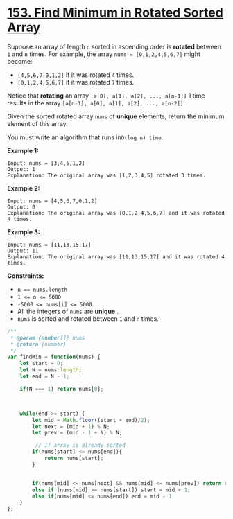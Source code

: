 # [153. Find Minimum in Rotated Sorted Array](https://leetcode.com/problems/find-minimum-in-rotated-sorted-array/description/)

Suppose an array of length `n` sorted in ascending order is **rotated**  between `1` and `n` times. For example, the array `nums = [0,1,2,4,5,6,7]` might become:

- `[4,5,6,7,0,1,2]` if it was rotated `4` times.
- `[0,1,2,4,5,6,7]` if it was rotated `7` times.

Notice that **rotating**  an array `[a[0], a[1], a[2], ..., a[n-1]]` 1 time results in the array `[a[n-1], a[0], a[1], a[2], ..., a[n-2]]`.

Given the sorted rotated array `nums` of **unique**  elements, return the minimum element of this array.

You must write an algorithm that runs in`O(log n) time`.

**Example 1:**

```
Input: nums = [3,4,5,1,2]
Output: 1
Explanation: The original array was [1,2,3,4,5] rotated 3 times.
```

**Example 2:**

```
Input: nums = [4,5,6,7,0,1,2]
Output: 0
Explanation: The original array was [0,1,2,4,5,6,7] and it was rotated 4 times.
```

**Example 3:**

```
Input: nums = [11,13,15,17]
Output: 11
Explanation: The original array was [11,13,15,17] and it was rotated 4 times.
```

**Constraints:**

- `n == nums.length`
- `1 <= n <= 5000`
- `-5000 <= nums[i] <= 5000`
- All the integers of `nums` are **unique** .
- `nums` is sorted and rotated between `1` and `n` times.


```js
/**
 * @param {number[]} nums
 * @return {number}
 */
var findMin = function(nums) {
    let start = 0;
    let N = nums.length;
    let end = N - 1;

    if(N === 1) return nums[0];



    while(end >= start) {
        let mid = Math.floor((start + end)/2);
        let next = (mid + 1) % N;
        let prev = (mid - 1 + N) % N;

         // If array is already sorted
        if(nums[start] <= nums[end]){
            return nums[start];
        }


        if(nums[mid] <= nums[next] && nums[mid] <= nums[prev]) return nums[mid]
        else if (nums[mid] >= nums[start]) start = mid + 1;
        else if(nums[mid] <= nums[end]) end = mid - 1
    }
};
```
